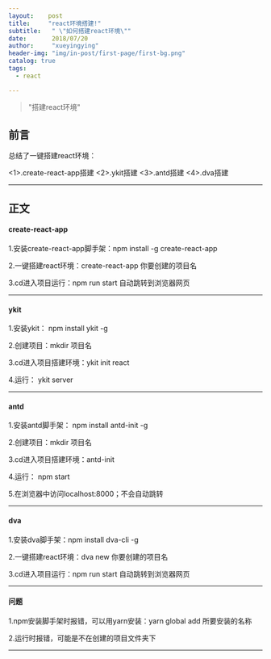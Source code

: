 ```yaml
---
layout:    post
title:     "react环境搭建!"
subtitle:   " \"如何搭建react环境\""
date:       2018/07/20
author:     "xueyingying"
header-img: "img/in-post/first-page/first-bg.png"
catalog: true
tags:
  - react

---
```


> "搭建react环境"

## 前言

总结了一键搭建react环境：

<1>.create-react-app搭建
<2>.ykit搭建
<3>.antd搭建
<4>.dva搭建

---

## 正文

#### create-react-app

1.安装create-react-app脚手架：npm  install -g  create-react-app

2.一键搭建react环境：create-react-app 你要创建的项目名

3.cd进入项目运行：npm run start 自动跳转到浏览器网页

---

#### ykit

1.安装ykit： npm install ykit -g

2.创建项目：mkdir 项目名

3.cd进入项目搭建环境：ykit init react

4.运行： ykit server

---

#### antd

1.安装antd脚手架： npm install antd-init -g

2.创建项目：mkdir 项目名

3.cd进入项目搭建环境：antd-init

4.运行： npm start

5.在浏览器中访问localhost:8000；不会自动跳转

---

#### dva

1.安装dva脚手架：npm  install dva-cli -g

2.一键搭建react环境：dva new 你要创建的项目名

3.cd进入项目运行：npm run start 自动跳转到浏览器网页

---

#### 问题

1.npm安装脚手架时报错，可以用yarn安装：yarn global add 所要安装的名称

2.运行时报错，可能是不在创建的项目文件夹下

---
